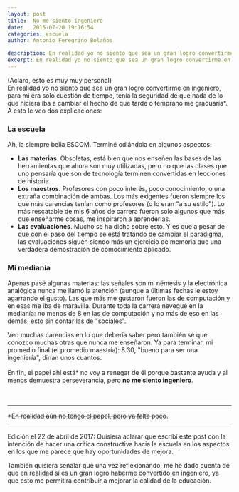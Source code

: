 ```yaml
---
layout: post
title:  No me siento ingeniero
date:   2015-07-20 19:16:54
categories: escuela
author: Antonio Feregrino Bolaños

description: En realidad yo no siento que sea un gran logro convertirme en ingeniero, para mi era solo cuestión de tiempo, tenía la seguridad de que nada de lo que hiciera iba a cambiar el hecho de que tarde o temprano me graduaría.
excerpt: En realidad yo no siento que sea un gran logro convertirme en ingeniero, para mi era solo cuestión de tiempo, tenía la seguridad de que nada de lo que hiciera iba a cambiar el hecho de que tarde o temprano me graduaría.
---
```

(Aclaro, esto es muy muy personal)   
En realidad yo no siento que sea un gran logro convertirme en ingeniero, para mi era solo cuestión de tiempo, tenía la seguridad de que nada de lo que hiciera iba a cambiar el hecho de que tarde o temprano me graduaría\*. A esto le veo dos explicaciones:

### La escuela
Ah, la siempre bella ESCOM. Terminé odiándola en algunos aspectos:

 - **Las materias**. Obsoletas, está bien que nos enseñen las bases de las herramientas que ahora son muy utilizadas, pero no que las clases que uno pensaría que son de tecnología terminen convertidas en lecciones de historia. 
 - **Los maestros**. Profesores con poco interés, poco conocimiento, o una extraña combinación de ambas. Los más exigentes fueron siempre los que más carencias tenían como profesores (o lo eran "a su estilo"). Lo más rescatable de mis 6 años de carrera fueron solo algunos que más que enseñarme cosas, me inspiraron a aprenderlas. 
 - **Las evaluaciones**. Mucho se ha dicho sobre esto. Y es que a pesar de que con el paso del tiempo se está tratando de cambiar el paradigma, las evaluaciones siguen siendo más un ejercicio de memoria que una verdadera demostración de comocimiento aplicado.
 
### Mi medianía

Apenas pasé algunas materias: las señales son mi némesis y la electrónica analógica nunca me llamó la atención (aunque a últimas fechas le estoy agarrando el gusto). Las que más me gustaron fueron las de computación y en esas me iba de maravilla. Durante toda la carrera nevegué en la medianía: no menos de 8 en las de computación y no más de eso en las demás, esto sin contar las de "sociales".  

Veo muchas carencias en lo que debería saber pero también sé que conozco muchas otras que nunca me enseñaron. Ya para terminar, mi promedio final (el promedio maestría): 8.30, "bueno para ser una ingeniería", dirían unos cuantos.
<br />
<br />
En fin, el papel ahí está\* no voy a renegar de él porque bastante ayuda y al menos demuestra perseverancia, pero **no me siento ingeniero**.
<br />  
<br />
<hr />
<s>*En realidad aún no tengo el papel, pero ya falta poco.</s>
<br />
<hr />  
Edición el 22 de abril de 2017: Quisiera aclarar que escribí este post con la intención de hacer una crítica constructiva hacia la escuela en los aspectos en los que me parece que hay oportunidades de mejora.  

También quisiera señalar que una vez reflexionando, me he dado cuenta de que en realidad sí es un gran logro haberme convertido en ingeniero, ya que esto me permitirá contribuir a mejorar la calidad de la educación.